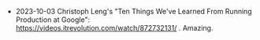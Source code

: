 

* 2023-10-03 Christoph Leng's "Ten Things We've Learned From Running Production at Google": https://videos.itrevolution.com/watch/872732131/ . Amazing.